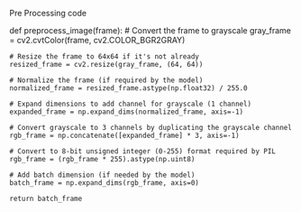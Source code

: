 Pre Processing code

def preprocess_image(frame):
    # Convert the frame to grayscale
    gray_frame = cv2.cvtColor(frame, cv2.COLOR_BGR2GRAY)
    
    # Resize the frame to 64x64 if it's not already
    resized_frame = cv2.resize(gray_frame, (64, 64))
    
    # Normalize the frame (if required by the model)
    normalized_frame = resized_frame.astype(np.float32) / 255.0
    
    # Expand dimensions to add channel for grayscale (1 channel)
    expanded_frame = np.expand_dims(normalized_frame, axis=-1)
    
    # Convert grayscale to 3 channels by duplicating the grayscale channel
    rgb_frame = np.concatenate([expanded_frame] * 3, axis=-1)
    
    # Convert to 8-bit unsigned integer (0-255) format required by PIL
    rgb_frame = (rgb_frame * 255).astype(np.uint8)
    
    # Add batch dimension (if needed by the model)
    batch_frame = np.expand_dims(rgb_frame, axis=0)
    
    return batch_frame

    
